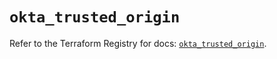 # `okta_trusted_origin`

Refer to the Terraform Registry for docs: [`okta_trusted_origin`](https://registry.terraform.io/providers/okta/okta/4.10.0/docs/resources/trusted_origin).
